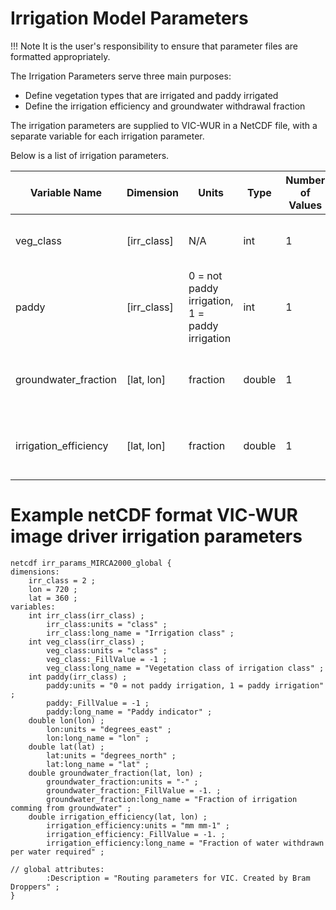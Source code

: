 # Irrigation Model Parameters

!!! Note
	It is the user's responsibility to ensure that parameter files are formatted appropriately.


The Irrigation Parameters serve three main purposes:

*   Define vegetation types that are irrigated and paddy irrigated
*   Define the irrigation efficiency and groundwater withdrawal fraction

The irrigation parameters are supplied to VIC-WUR in a NetCDF file, with a separate variable for each irrigation parameter.

Below is a list of irrigation parameters.

| Variable Name         | Dimension   | Units                                          | Type   | Number of Values | Description                                     |
|-----------------------|-------------|------------------------------------------------|--------|------------------|-------------------------------------------------|
| veg_class             | [irr_class] | N/A                                            | int    | 1                | Vegetation class of the irrigation class        |
| paddy                 | [irr_class] | 0 = not paddy irrigation, 1 = paddy irrigation | int    | 1                | Indicator for paddy irrigation                  |
| groundwater_fraction  | [lat, lon]  | fraction                                       | double | 1                | Fraction of irrigation comming from groundwater |
| irrigation_efficiency | [lat, lon]  | fraction                                       | double | 1                | Fraction of water withdrawn per water required  |

# Example netCDF format VIC-WUR image driver irrigation parameters

```
netcdf irr_params_MIRCA2000_global {
dimensions:
	irr_class = 2 ;
	lon = 720 ;
	lat = 360 ;
variables:
	int irr_class(irr_class) ;
		irr_class:units = "class" ;
		irr_class:long_name = "Irrigation class" ;
	int veg_class(irr_class) ;
		veg_class:units = "class" ;
		veg_class:_FillValue = -1 ;
		veg_class:long_name = "Vegetation class of irrigation class" ;
	int paddy(irr_class) ;
		paddy:units = "0 = not paddy irrigation, 1 = paddy irrigation" ;
		paddy:_FillValue = -1 ;
		paddy:long_name = "Paddy indicator" ;
	double lon(lon) ;
		lon:units = "degrees_east" ;
		lon:long_name = "lon" ;
	double lat(lat) ;
		lat:units = "degrees_north" ;
		lat:long_name = "lat" ;
	double groundwater_fraction(lat, lon) ;
		groundwater_fraction:units = "-" ;
		groundwater_fraction:_FillValue = -1. ;
		groundwater_fraction:long_name = "Fraction of irrigation comming from groundwater" ;
	double irrigation_efficiency(lat, lon) ;
		irrigation_efficiency:units = "mm mm-1" ;
		irrigation_efficiency:_FillValue = -1. ;
		irrigation_efficiency:long_name = "Fraction of water withdrawn per water required" ;

// global attributes:
		:Description = "Routing parameters for VIC. Created by Bram Droppers" ;
}
```